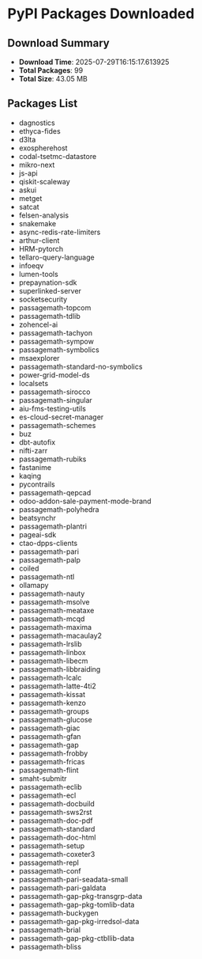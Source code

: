 # PyPI Packages Downloaded

## Download Summary
- **Download Time**: 2025-07-29T16:15:17.613925
- **Total Packages**: 99
- **Total Size**: 43.05 MB

## Packages List
- dagnostics
- ethyca-fides
- d3lta
- exospherehost
- codal-tsetmc-datastore
- mikro-next
- js-api
- qiskit-scaleway
- askui
- metget
- satcat
- felsen-analysis
- snakemake
- async-redis-rate-limiters
- arthur-client
- HRM-pytorch
- tellaro-query-language
- infoeqv
- lumen-tools
- prepaynation-sdk
- superlinked-server
- socketsecurity
- passagemath-topcom
- passagemath-tdlib
- zohencel-ai
- passagemath-tachyon
- passagemath-sympow
- passagemath-symbolics
- msaexplorer
- passagemath-standard-no-symbolics
- power-grid-model-ds
- localsets
- passagemath-sirocco
- passagemath-singular
- aiu-fms-testing-utils
- es-cloud-secret-manager
- passagemath-schemes
- buz
- dbt-autofix
- nifti-zarr
- passagemath-rubiks
- fastanime
- kaqing
- pycontrails
- passagemath-qepcad
- odoo-addon-sale-payment-mode-brand
- passagemath-polyhedra
- beatsynchr
- passagemath-plantri
- pageai-sdk
- ctao-dpps-clients
- passagemath-pari
- passagemath-palp
- coiled
- passagemath-ntl
- ollamapy
- passagemath-nauty
- passagemath-msolve
- passagemath-meataxe
- passagemath-mcqd
- passagemath-maxima
- passagemath-macaulay2
- passagemath-lrslib
- passagemath-linbox
- passagemath-libecm
- passagemath-libbraiding
- passagemath-lcalc
- passagemath-latte-4ti2
- passagemath-kissat
- passagemath-kenzo
- passagemath-groups
- passagemath-glucose
- passagemath-giac
- passagemath-gfan
- passagemath-gap
- passagemath-frobby
- passagemath-fricas
- passagemath-flint
- smaht-submitr
- passagemath-eclib
- passagemath-ecl
- passagemath-docbuild
- passagemath-sws2rst
- passagemath-doc-pdf
- passagemath-standard
- passagemath-doc-html
- passagemath-setup
- passagemath-coxeter3
- passagemath-repl
- passagemath-conf
- passagemath-pari-seadata-small
- passagemath-pari-galdata
- passagemath-gap-pkg-transgrp-data
- passagemath-gap-pkg-tomlib-data
- passagemath-buckygen
- passagemath-gap-pkg-irredsol-data
- passagemath-brial
- passagemath-gap-pkg-ctbllib-data
- passagemath-bliss
